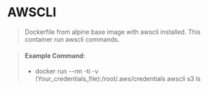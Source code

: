 # AWSCLI

> Dockerfile from alpine base image with awscli installed. This container run awscli commands.

> #### Example Command:
> 
> - docker run --rm -ti -v (Your_credentials_file):/root/.aws/credentials awscli s3 ls
